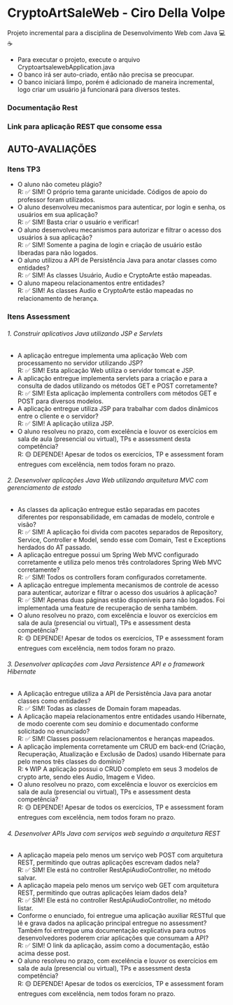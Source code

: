 # CryptoArtSaleWeb - Ciro Della Volpe
Projeto incremental para a disciplina de Desenvolvimento Web com Java 💻 ☕

- Para executar o projeto, execute o arquivo CryptoartsalewebApplication.java
- O banco irá ser auto-criado, então não precisa se preocupar.
- O banco iniciará limpo, porém é adicionado de maneira incremental, logo criar um usuário já funcionará para diversos testes.

### Documentação Rest

### Link para aplicação REST que consome essa

## AUTO-AVALIAÇÕES
### Itens TP3
- O aluno não cometeu plágio?<br> 
  R: ✅ SIM! O próprio tema garante unicidade. Códigos de apoio do professor foram utilizados.
- O aluno desenvolveu mecanismos para autenticar, por login e senha, os usuários em sua aplicação?<br>
  R: ✅ SIM! Basta criar o usuário e verificar!
- O aluno desenvolveu mecanismos para autorizar e filtrar o acesso dos usuários à sua aplicação?<br>
  R: ✅ SIM! Somente a pagina de login e criação de usuário estão liberadas para não logados.
- O aluno utilizou a API de Persistência Java para anotar classes como entidades?<br>
  R: ✅ SIM! As classes Usuário, Audio e CryptoArte estão mapeadas.
- O aluno mapeou relacionamentos entre entidades?<br>
  R: ✅ SIM! As classes Audio e CryptoArte estão mapeadas no relacionamento de herança.

### Itens Assessment
###### 1. Construir aplicativos Java utilizando JSP e Servlets
- A aplicação entregue implementa uma aplicação Web com processamento no servidor utilizando JSP?<br> 
  R: ✅ SIM! Esta aplicação Web utiliza o servidor tomcat e JSP.
- A aplicação entregue implementa servlets para a criação e para a consulta de dados utilizando os métodos GET e POST corretamente?<br> 
  R: ✅ SIM! Esta aplicação implementa controllers com métodos GET e POST para diversos modelos.
- A aplicação entregue utiliza JSP para trabalhar com dados dinâmicos entre o cliente e o servidor?<br> 
  R: ✅ SIM! A aplicação utiliza JSP.
- O aluno resolveu no prazo, com excelência e louvor os exercícios em sala de aula (presencial ou virtual), TPs e assessment desta competência?<br> 
  R: 🟡 DEPENDE! Apesar de todos os exercícios, TP e assessment foram entregues com excelência, nem todos foram no prazo.

###### 2. Desenvolver aplicações Java Web utilizando arquitetura MVC com gerenciamento de estado
- As classes da aplicação entregue estão separadas em pacotes diferentes por responsabilidade, em camadas de modelo, controle e visão?<br> 
  R: ✅ SIM! A aplicação foi divida com pacotes separados de Repository, Service, Controller e Model, sendo esse com Domain, Test e Exceptions herdados do AT passado.
- A aplicação entregue possui um Spring Web MVC configurado corretamente e utiliza pelo menos três controladores Spring Web MVC corretamente?<br> 
  R: ✅ SIM! Todos os controllers foram configurados corretamente.
- A aplicação entregue implementa mecanismos de controle de acesso para autenticar, autorizar e filtrar o acesso dos usuários à aplicação?<br> 
  R: ✅ SIM! Apenas duas páginas estão disponíveis para não logados. Foi implementada uma feature de recuperação de senha também.
- O aluno resolveu no prazo, com excelência e louvor os exercícios em sala de aula (presencial ou virtual), TPs e assessment desta competência?<br> 
  R: 🟡 DEPENDE! Apesar de todos os exercícios, TP e assessment foram entregues com excelência, nem todos foram no prazo.

###### 3. Desenvolver aplicações com Java Persistence API e o framework Hibernate
- A Aplicação entregue utiliza a API de Persistência Java para anotar classes como entidades?<br> 
  R: ✅ SIM! Todas as classes de Domain foram mapeadas.
- A Aplicação mapeia relacionamentos entre entidades usando Hibernate, de modo coerente com seu domínio e documentado conforme solicitado no enunciado?<br> 
  R: ✅ SIM! Classes possuem relacionamentos e heranças mapeados.
- A aplicação implementa corretamente um CRUD em back-end (Criação, Recuperação, Atualização e Exclusão de Dados) usando Hibernate para pelo menos três classes do domínio?<br> 
  R: 🌀 WIP A aplicação possui o CRUD completo em seus 3 modelos de crypto arte, sendo eles Audio, Imagem e Video.
- O aluno resolveu no prazo, com excelência e louvor os exercícios em sala de aula (presencial ou virtual), TPs e assessment desta competência?<br> 
  R: 🟡 DEPENDE! Apesar de todos os exercícios, TP e assessment foram entregues com excelência, nem todos foram no prazo.

###### 4. Desenvolver APIs Java com serviços web seguindo a arquitetura REST
- A aplicação mapeia pelo menos um serviço web POST com arquitetura REST, permitindo que outras aplicações escrevam dados nela?<br> 
  R: ✅ SIM! Ele está no controller RestApiAudioController, no método salvar.
- A aplicação mapeia pelo menos um serviço web GET com arquitetura REST, permitindo que outras aplicações leiam dados dela?<br> 
  R: ✅ SIM! Ele está no controller RestApiAudioController, no método listar.
- Conforme o enunciado, foi entregue uma aplicação auxiliar RESTful que lê e grava dados na aplicação principal entregue no assessment? Também foi entregue uma documentação explicativa para outros desenvolvedores poderem criar aplicações que consumam a API?<br> 
  R: ✅ SIM! O link da aplicação, assim como a documentação, estão acima desse post.
- O aluno resolveu no prazo, com excelência e louvor os exercícios em sala de aula (presencial ou virtual), TPs e assessment desta competência?<br> 
  R: 🟡 DEPENDE! Apesar de todos os exercícios, TP e assessment foram entregues com excelência, nem todos foram no prazo.
